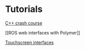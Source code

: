# Tutorials

[C++ crash course](https://github.com/cse481sp17/cse481c/wiki/Cpp-crash-course)

[[ROS web interfaces with Polymer]]

[Touchscreen interfaces](https://github.com/cse481sp17/cse481c/wiki/Tutorial:-touchscreen-interfaces)